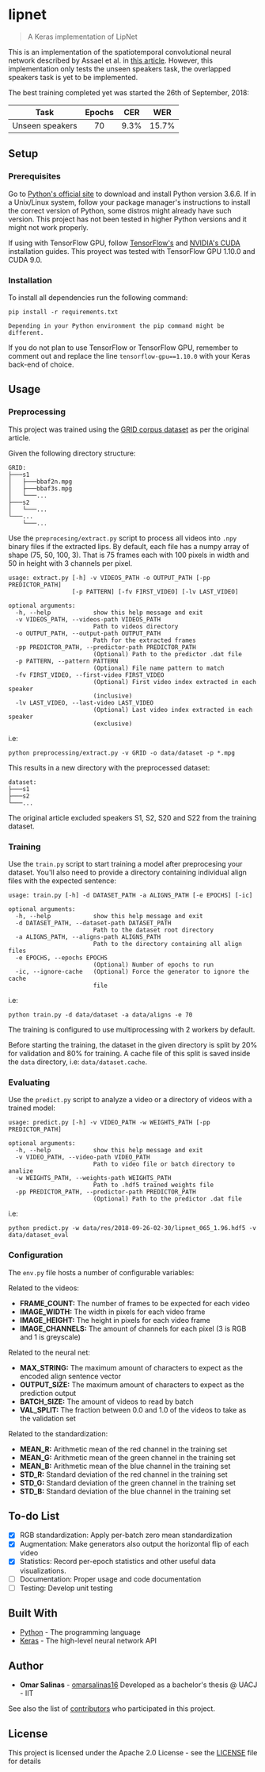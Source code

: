# lipnet

> A Keras implementation of LipNet

This is an implementation of the spatiotemporal convolutional neural network described by Assael et al. in [this article](https://arxiv.org/abs/1611.01599). However, this implementation only tests the unseen speakers task, the overlapped speakers task is yet to be implemented.

The best training completed yet was started the 26th of September, 2018:

|        Task       | Epochs |  CER   |  WER   |
|:-----------------:|:------:|:------:|:------:|
|  Unseen speakers  |   70   |  9.3%  | 15.7%  |

## Setup

### Prerequisites

Go to [Python's official site](http://python.org) to download and install Python version 3.6.6. If in a Unix/Linux system, follow your package manager's instructions to install the correct version of Python, some distros might already have such version. This project has not been tested in higher Python versions and it might not work properly.

If using with TensorFlow GPU, follow [TensorFlow's](https://www.tensorflow.org/install/gpu) and [NVIDIA's CUDA](https://docs.nvidia.com/cuda/cuda-quick-start-guide/index.html) installation guides. This proyect was tested with TensorFlow GPU 1.10.0 and CUDA 9.0.

### Installation

To install all dependencies run the following command:

```
pip install -r requirements.txt

Depending in your Python environment the pip command might be different.
```

If you do not plan to use TensorFlow or TensorFlow GPU, remember to comment out and replace the line `tensorflow-gpu==1.10.0` with your Keras back-end of choice.

## Usage

### Preprocessing

This project was trained using the [GRID corpus dataset](http://spandh.dcs.shef.ac.uk/gridcorpus/) as per the original article.

Given the following directory structure:

```
GRID:
├───s1
│   ├───bbaf2n.mpg
│   ├───bbaf3s.mpg
│   └───...
├───s2
│   └───...
└───...
    └───...
```

Use the `preprocesing/extract.py` script to process all videos into `.npy` binary files if the extracted lips. By default, each file has a numpy array of shape (75, 50, 100, 3). That is 75 frames each with 100 pixels in width and 50 in height with 3 channels per pixel.

```
usage: extract.py [-h] -v VIDEOS_PATH -o OUTPUT_PATH [-pp PREDICTOR_PATH]
                  [-p PATTERN] [-fv FIRST_VIDEO] [-lv LAST_VIDEO]

optional arguments:
  -h, --help            show this help message and exit
  -v VIDEOS_PATH, --videos-path VIDEOS_PATH
                        Path to videos directory
  -o OUTPUT_PATH, --output-path OUTPUT_PATH
                        Path for the extracted frames
  -pp PREDICTOR_PATH, --predictor-path PREDICTOR_PATH
                        (Optional) Path to the predictor .dat file
  -p PATTERN, --pattern PATTERN
                        (Optional) File name pattern to match
  -fv FIRST_VIDEO, --first-video FIRST_VIDEO
                        (Optional) First video index extracted in each speaker
                        (inclusive)
  -lv LAST_VIDEO, --last-video LAST_VIDEO
                        (Optional) Last video index extracted in each speaker
                        (exclusive)
```

i.e:

```
python preprocessing/extract.py -v GRID -o data/dataset -p *.mpg
```

This results in a new directory with the preprocessed dataset:

```
dataset:
├───s1
├───s2
└───...
```

The original article excluded speakers S1, S2, S20 and S22 from the training dataset.

### Training

Use the `train.py` script to start training a model after preprocesing your dataset. You'll also need to provide a directory containing individual align files with the expected sentence:

```
usage: train.py [-h] -d DATASET_PATH -a ALIGNS_PATH [-e EPOCHS] [-ic]

optional arguments:
  -h, --help            show this help message and exit
  -d DATASET_PATH, --dataset-path DATASET_PATH
                        Path to the dataset root directory
  -a ALIGNS_PATH, --aligns-path ALIGNS_PATH
                        Path to the directory containing all align files
  -e EPOCHS, --epochs EPOCHS
                        (Optional) Number of epochs to run
  -ic, --ignore-cache   (Optional) Force the generator to ignore the cache
                        file
```

i.e:

```
python train.py -d data/dataset -a data/aligns -e 70
```

The training is configured to use multiprocessing with 2 workers by default.

Before starting the training, the dataset in the given directory is split by 20% for validation and 80% for training. A cache file of this split is saved inside the `data` directory, i.e: `data/dataset.cache`.

### Evaluating

Use the `predict.py` script to analyze a video or a directory of videos with a trained model:

```
usage: predict.py [-h] -v VIDEO_PATH -w WEIGHTS_PATH [-pp PREDICTOR_PATH]

optional arguments:
  -h, --help            show this help message and exit
  -v VIDEO_PATH, --video-path VIDEO_PATH
                        Path to video file or batch directory to analize
  -w WEIGHTS_PATH, --weights-path WEIGHTS_PATH
                        Path to .hdf5 trained weights file
  -pp PREDICTOR_PATH, --predictor-path PREDICTOR_PATH
                        (Optional) Path to the predictor .dat file
```

i.e:

```
python predict.py -w data/res/2018-09-26-02-30/lipnet_065_1.96.hdf5 -v data/dataset_eval
```

### Configuration

The `env.py` file hosts a number of configurable variables:

Related to the videos:
- **FRAME_COUNT:** The number of frames to be expected for each video
- **IMAGE_WIDTH:** The width in pixels for each video frame
- **IMAGE_HEIGHT:** The height in pixels for each video frame
- **IMAGE_CHANNELS:** The amount of channels for each pixel (3 is RGB and 1 is greyscale)

Related to the neural net:
- **MAX_STRING:** The maximum amount of characters to expect as the encoded align sentence vector
- **OUTPUT_SIZE:** The maximum amount of characters to expect as the prediction output
- **BATCH_SIZE:** The amount of videos to read by batch
- **VAL_SPLIT:** The fraction between 0.0 and 1.0 of the videos to take as the validation set

Related to the standardization:
- **MEAN_R:** Arithmetic mean of the red channel in the training set
- **MEAN_G:** Arithmetic mean of the green channel in the training set
- **MEAN_B:** Arithmetic mean of the blue channel in the training set
- **STD_R:** Standard deviation of the red channel in the training set
- **STD_G:** Standard deviation of the green channel in the training set
- **STD_B:** Standard deviation of the blue channel in the training set

## To-do List

- [x] RGB standardization: Apply per-batch zero mean standardization
- [x] Augmentation: Make generators also output the horizontal flip of each video
- [x] Statistics: Record per-epoch statistics and other useful data visualizations.
- [ ] Documentation: Proper usage and code documentation
- [ ] Testing: Develop unit testing

## Built With

* [Python](https://www.python.org/) - The programming language
* [Keras](https://keras.io/) - The high-level neural network API

## Author

* **Omar Salinas** - [omarsalinas16](https://github.com/omarsalinas16) Developed as a bachelor's thesis @ UACJ - IIT

See also the list of [contributors](https://github.com/omarsalinas16/lipnet/contributors) who participated in this project.

## License

This project is licensed under the Apache 2.0 License - see the [LICENSE](LICENSE) file for details

